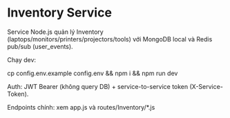 # Inventory Service

Service Node.js quản lý Inventory (laptops/monitors/printers/projectors/tools) với MongoDB local và Redis pub/sub (user_events).

Chạy dev:


cp config.env.example config.env && npm i && npm run dev

Auth: JWT Bearer (không query DB) + service-to-service token (X-Service-Token).

Endpoints chính: xem app.js và routes/Inventory/*.js
